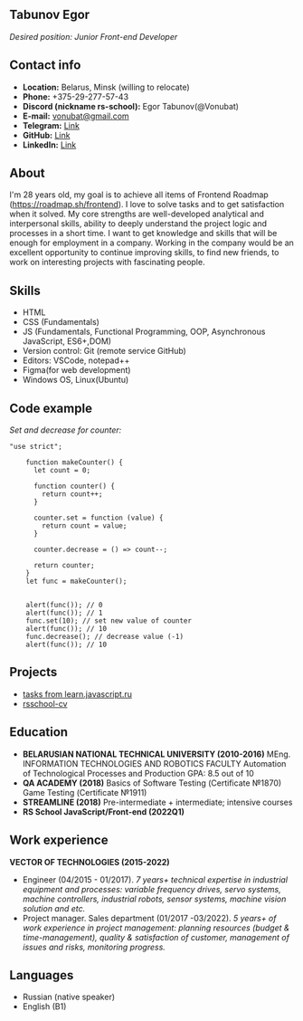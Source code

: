 Tabunov Egor
---
*Desired position: Junior Front-end Developer*


Contact info
---
- **Location:** Belarus, Minsk (willing to relocate)
- **Phone:** +375-29-277-57-43
- **Discord (nickname rs-school):** Egor Tabunov(@Vonubat)
- **E-mail:** <vonubat@gmail.com>
- **Telegram:** [Link](https://t.me/mortally_happy)
- **GitHub:** [Link](https://github.com/Vonubat/)
- **LinkedIn:** [Link](https://www.linkedin.com/in/egor-tabunov/)


About
---
I'm 28 years old, my goal is to achieve all items of Frontend Roadmap (https://roadmap.sh/frontend). I love to solve tasks and to get satisfaction when it solved.  My core strengths are well-developed analytical and interpersonal skills, ability to deeply understand the project logic and processes in a short time. I want to get knowledge and skills that will be enough for employment in a company. Working in the company would be an excellent opportunity to continue improving skills, to find new friends, to work on interesting projects with fascinating people.


Skills
---
* HTML
* CSS (Fundamentals)
* JS (Fundamentals, Functional Programming, OOP, Asynchronous JavaScript, ES6+,DOM)
* Version control: Git (remote service GitHub)
* Editors: VSCode, notepad++
* Figma(for web development)
* Windows OS, Linux(Ubuntu)


Code example
---
*Set and decrease for counter:*
```
"use strict";

    function makeCounter() {
      let count = 0;

      function counter() {
        return count++;
      }

      counter.set = function (value) {
        return count = value;
      }

      counter.decrease = () => count--;

      return counter;
    }
    let func = makeCounter();


    alert(func()); // 0
    alert(func()); // 1
    func.set(10); // set new value of counter
    alert(func()); // 10
    func.decrease(); // decrease value (-1)
    alert(func()); // 10
```


Projects
---
- [tasks from learn.javascript.ru](https://github.com/Vonubat/learn.javascript.ru)
- [rsschool-cv](https://vonubat.github.io/rsschool-cv/cv)


Education
---
* **BELARUSIAN NATIONAL TECHNICAL UNIVERSITY (2010-2016)**
MEng. INFORMATION TECHNOLOGIES AND ROBOTICS FACULTY
Automation of Technological Processes and Production
GPA: 8.5 out of 10
* **QA ACADEMY (2018)**
Basics of Software Testing (Сertificate №1870)
Game Testing (Сertificate №1911)
* **STREAMLINE (2018)**
Pre-intermediate + intermediate; intensive courses
* **RS School JavaScript/Front-end (2022Q1)**


Work experience
---

**VECTOR OF TECHNOLOGIES (2015-2022)**

- Engineer (04/2015 - 01/2017).  *7 years+ technical expertise in industrial equipment and processes: variable frequency drives, servo systems, machine controllers, industrial robots, sensor systems, machine vision solution and etc.*
- Project manager. Sales department (01/2017 -03/2022). *5 years+ of work experience in project management: planning resources (budget & time-management), quality & satisfaction of customer, management of issues and risks, monitoring progress.*


Languages
---
- Russian (native speaker)
- English (B1)